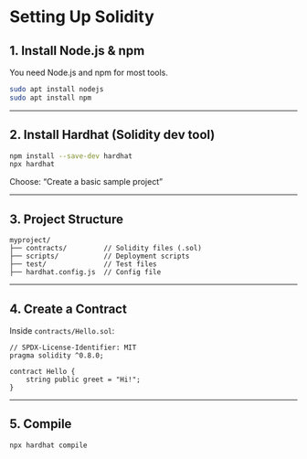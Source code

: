 # Setting Up Solidity

## 1. Install Node.js & npm

You need Node.js and npm for most tools.

```bash
sudo apt install nodejs
sudo apt install npm
```

---

## 2. Install Hardhat (Solidity dev tool)

```bash
npm install --save-dev hardhat
npx hardhat
```

Choose: “Create a basic sample project”

---

## 3. Project Structure

```text
myproject/
├── contracts/         // Solidity files (.sol)
├── scripts/           // Deployment scripts
├── test/              // Test files
├── hardhat.config.js  // Config file
```

---

## 4. Create a Contract

Inside `contracts/Hello.sol`:

```solidity
// SPDX-License-Identifier: MIT
pragma solidity ^0.8.0;

contract Hello {
    string public greet = "Hi!";
}
```

---

## 5. Compile

```bash
npx hardhat compile
```